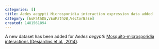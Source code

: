 ```yaml
---
categories: []
title: Aedes aegypti Microsporidia interaction expression data added
category: [EuPathDB,VEuPathDB,VectorBase]
created: 1481561894
---
```

A new dataset has been added for <i>Aedes aegypti</i>: <a href="/expression-browser/experiment/PRJNA210750">Mosquito-microsporidia interactions (Desjardins et al., 2014)</a>.
